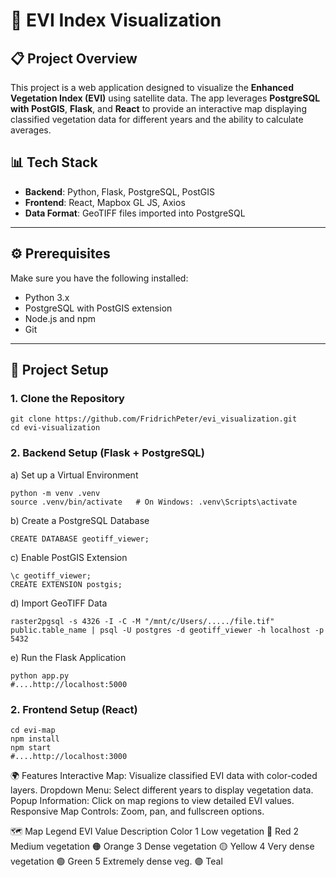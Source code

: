 # 🌿 EVI Index Visualization

## 📋 Project Overview
This project is a web application designed to visualize the **Enhanced Vegetation Index (EVI)** using satellite data. The app leverages **PostgreSQL with PostGIS**, **Flask**, and **React** to provide an interactive map displaying classified vegetation data for different years and the ability to calculate averages.

## 📊 Tech Stack
- **Backend**: Python, Flask, PostgreSQL, PostGIS
- **Frontend**: React, Mapbox GL JS, Axios
- **Data Format**: GeoTIFF files imported into PostgreSQL

---

## ⚙️ Prerequisites
Make sure you have the following installed:
- Python 3.x
- PostgreSQL with PostGIS extension
- Node.js and npm
- Git

---

## 🚀 Project Setup

### 1. Clone the Repository
```
git clone https://github.com/FridrichPeter/evi_visualization.git
cd evi-visualization
```

### 2. Backend Setup (Flask + PostgreSQL)
a) Set up a Virtual Environment
```
python -m venv .venv
source .venv/bin/activate   # On Windows: .venv\Scripts\activate
```
b) Create a PostgreSQL Database
```
CREATE DATABASE geotiff_viewer; 
```
c) Enable PostGIS Extension
```
\c geotiff_viewer;
CREATE EXTENSION postgis;
```
d) Import GeoTIFF Data
```
raster2pgsql -s 4326 -I -C -M "/mnt/c/Users/...../file.tif" public.table_name | psql -U postgres -d geotiff_viewer -h localhost -p 5432

```
e) Run the Flask Application
```
python app.py
#....http://localhost:5000
```
### 2. Frontend Setup (React)
```
cd evi-map
npm install
npm start
#....http://localhost:3000
```
🌍 Features
Interactive Map: Visualize classified EVI data with color-coded layers.
Dropdown Menu: Select different years to display vegetation data.
Popup Information: Click on map regions to view detailed EVI values.
Responsive Map Controls: Zoom, pan, and fullscreen options.

🗺️ Map Legend
EVI Value	Description	Color
1	Low vegetation	🔴 Red
2	Medium vegetation	🟠 Orange
3	Dense vegetation	🟡 Yellow
4	Very dense vegetation	🟢 Green
5	Extremely dense veg.	🟣 Teal
